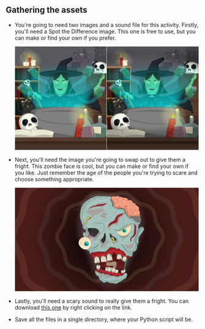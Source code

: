 ## Gathering the assets

- You're going to need two images and a sound file for this activity. Firstly, you'll need a Spot the Difference image. This one is free to use, but you can make or find your own if you prefer.

   ![image](images/spot_the_diff.png)

- Next, you'll need the image you're going to swap out to give them a fright. This zombie face is cool, but you can make or find your own if you like. Just remember the age of the people you're trying to scare and choose something appropriate.

	![image](images/scary_face.png)

- Lastly, you'll need a scary sound to really give them a fright. You can download [this one](images/scream.wav) by right clicking on the link.

- Save all the files in a single directory, where your Python script will be.

